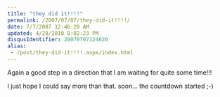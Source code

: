 ```yaml
---
title: "they did it!!!!"
permalink: /2007/07/07/they-did-it!!!!/
date: 7/7/2007 12:46:20 AM
updated: 4/28/2010 8:02:23 PM
disqusIdentifier: 20070707124620
alias:
 - /post/they-did-it!!!!.aspx/index.html
---
```

Again a good step in a direction that I am waiting for quite some time!!!

I just hope I could say more than that. soon... the countdown started ;-)
